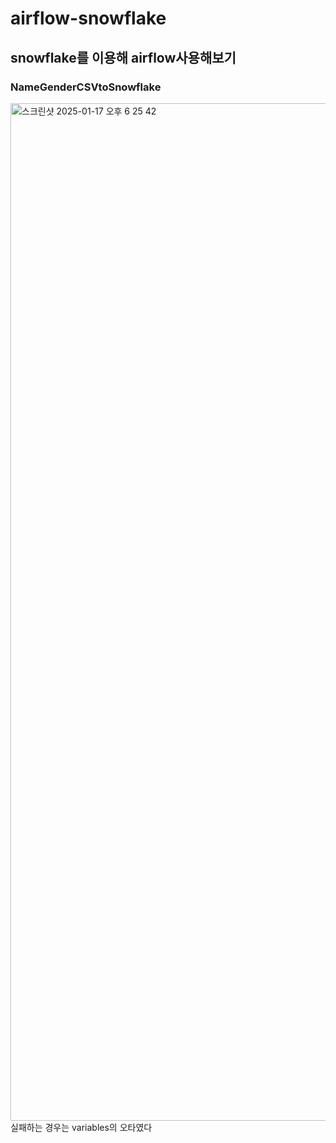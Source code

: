 # airflow-snowflake
## snowflake를 이용해 airflow사용해보기

### NameGenderCSVtoSnowflake
<img width="1628" alt="스크린샷 2025-01-17 오후 6 25 42" src="https://github.com/user-attachments/assets/3438dec5-d1f7-4183-bd96-77bf64772fdd" />
실패하는 경우는 variables의 오타였다
